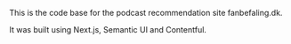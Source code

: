 This is the code base for the podcast recommendation site fanbefaling.dk.

It was built using Next.js, Semantic UI and Contentful.